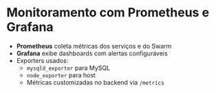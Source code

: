 # Monitoramento com Prometheus e Grafana

- **Prometheus** coleta métricas dos serviços e do Swarm
- **Grafana** exibe dashboards com alertas configuráveis
- Exporters usados:
  - `mysqld_exporter` para MySQL
  - `node_exporter` para host
  - Métricas customizadas no backend via `/metrics`
